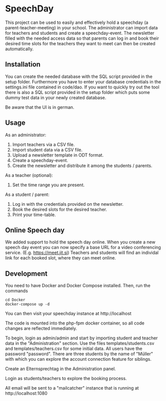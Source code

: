 # SpeechDay

This project can be used to easily and effectively hold a speechday (a parent-teacher-meeting) in your school.
The administrator can import data for teachers and students and create a speechday-event.
The newsletter filled with the needed access data so that parents can log in and book their desired time slots for the teachers they want to meet can then be created automatically.

## Installation

You can create the needed database with the SQL script provided in the setup folder.
Furthermore you have to enter your database credentials in the settings.ini file contained in code/dao.
If you want to quickly try out the tool there is also a SQL script provided in the setup folder which puts some dummy test data in your newly created database.

Be aware that the UI is in german.

## Usage

As an administrator:

1. Import teachers via a CSV file.
2. Import student data via a CSV file.
3. Upload a newsletter template in ODT format.
4. Create a speechday-event.
5. Create the newsletter and distribute it among the students / parents.

As a teacher (optional):

1. Set the time range you are present.

As a student / parent:

1. Log in with the credentials provided on the newsletter.
2. Book the desired slots for the desired teacher.
3. Print your time-table.

## Online Speech day

We added support to hold the speech day online. When you create a new speech day event you can now specify a base URL for a video conferencing service. (E.g. https://meet.jit.si)
Teachers and students will find an individal link for each booked slot, where they can meet online.

## Development

You need to have Docker and Docker Compose installed. Then, run the commands

```
cd Docker
docker-compose up -d
```

You can then visit your speechday instance at http://localhost

The code is mounted into the php-fpm docker container, so all code changes are reflected immediately.

To begin, login as admin/admin and start by importing student and teacher data in the "Administration" section. Use the files templates/students.csv and templates/teachers.csv for some initial data.
All users have the password "password". There are three students by the name of "Müller" with which you can explore the account connection feature for siblings.

Create an Elternsprechtag in the Administration panel.

Login as students/teachers to explore the booking process.

All email will be sent to a "mailcatcher" instance that is running at http://localhost:1080
